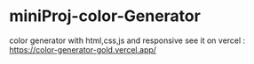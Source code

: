 # miniProj-color-Generator
color generator with html,css,js and responsive
see it on vercel : https://color-generator-gold.vercel.app/
